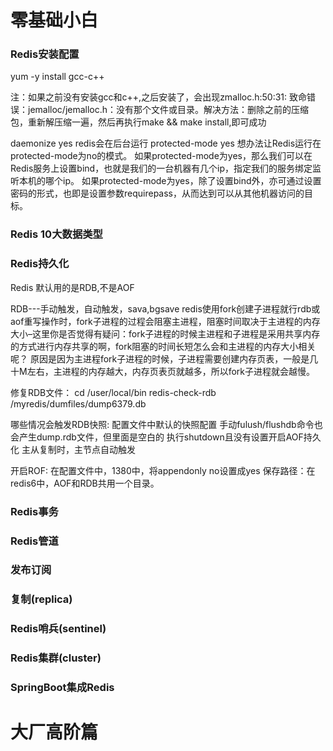 # 零基础小白

### Redis安装配置
yum -y install gcc-c++

注：如果之前没有安装gcc和c++,之后安装了，会出现zmalloc.h:50:31: 致命错误：jemalloc/jemalloc.h：没有那个文件或目录。解决方法：删除之前的压缩包，重新解压缩一遍，然后再执行make && make install,即可成功

daemonize yes           redis会在后台运行
protected-mode yes
想办法让Redis运行在protected-mode为no的模式。
如果protected-mode为yes，那么我们可以在Redis服务上设置bind，也就是我们的一台机器有几个ip，指定我们的服务绑定监听本机的哪个ip。
如果protected-mode为yes，除了设置bind外，亦可通过设置密码的形式，也即是设置参数requirepass，从而达到可以从其他机器访问的目标。


### Redis 10大数据类型




### Redis持久化
Redis 默认用的是RDB,不是AOF

RDB---手动触发，自动触发，sava,bgsave
redis使用fork创建子进程就行rdb或aof重写操作时，fork子进程的过程会阻塞主进程，阻塞时间取决于主进程的内存大小–这里你是否觉得有疑问：fork子进程的时候主进程和子进程是采用共享内存的方式进行内存共享的啊，fork阻塞的时间长短怎么会和主进程的内存大小相关呢？
原因是因为主进程fork子进程的时候，子进程需要创建内存页表，一般是几十M左右，主进程的内存越大，内存页表页就越多，所以fork子进程就会越慢。


修复RDB文件：
    cd /user/local/bin
    redis-check-rdb /myredis/dumfiles/dump6379.db

哪些情况会触发RDB快照:
    配置文件中默认的快照配置
    手动fulush/flushdb命令也会产生dump.rdb文件，但里面是空白的
    执行shutdown且没有设置开启AOF持久化
    主从复制时，主节点自动触发

开启ROF:
    在配置文件中，1380中，将appendonly no设置成yes
    保存路径：在redis6中，AOF和RDB共用一个目录。
 


### Redis事务




### Redis管道




### 发布订阅



### 复制(replica)


### Redis哨兵(sentinel)



### Redis集群(cluster)



### SpringBoot集成Redis












# 大厂高阶篇